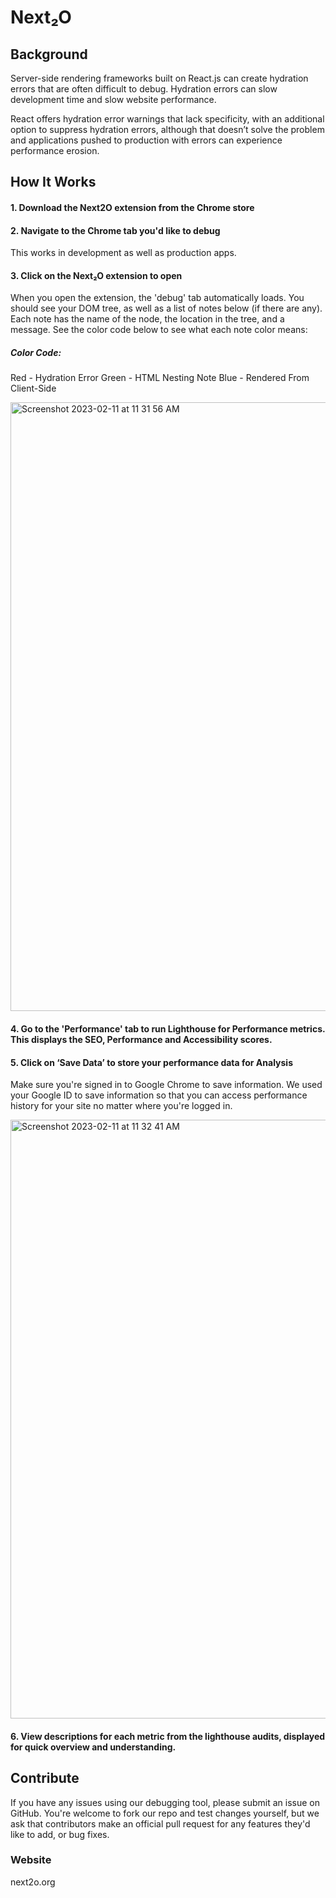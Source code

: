 # Next₂O

## Background

Server-side rendering frameworks built on React.js can create hydration errors that are often difficult to debug. Hydration errors can slow development time and slow website performance. 

React offers hydration error warnings that lack specificity, with an additional option to suppress hydration errors, although that doesn’t solve the problem and applications pushed to production with errors can experience performance erosion.

## How It Works

#### 1. Download the Next2O extension from the Chrome store

#### 2. Navigate to the Chrome tab you'd like to debug

This works in development as well as production apps.

#### 3. Click on the Next₂O extension to open

When you open the extension, the 'debug' tab automatically loads. You should see your DOM tree, as well as a list of notes below (if there are any). Each note has the name of the node, the location in the tree, and a message. See the color code below to see what each note color means:

##### Color Code: 

Red - Hydration Error
Green - HTML Nesting Note
Blue - Rendered From Client-Side

<img width="974" alt="Screenshot 2023-02-11 at 11 31 56 AM" src="https://user-images.githubusercontent.com/90646236/218277799-24ffa88a-48c4-419f-9cdd-432a80d94dea.png">

#### 4. Go to the 'Performance' tab to run Lighthouse for Performance metrics. This displays the SEO, Performance and Accessibility scores.

#### 5. Click on ‘Save Data’ to store your performance data for Analysis

Make sure you're signed in to Google Chrome to save information. We used your Google ID to save information so that you can access performance history for your site no matter where you're logged in.

<img width="958" alt="Screenshot 2023-02-11 at 11 32 41 AM" src="https://user-images.githubusercontent.com/90646236/218277814-752fa3d4-7c1b-4ae5-b7fd-60f102606385.png">

#### 6. View descriptions for each metric from the lighthouse audits, displayed for quick overview and understanding.

## Contribute

If you have any issues using our debugging tool, please submit an issue on GitHub. You're welcome to fork our repo and test changes yourself, but we ask that contributors make an official pull request for any features they'd like to add, or bug fixes.

### Website

next2o.org
